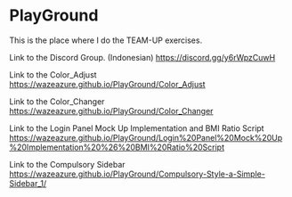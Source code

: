 # PlayGround
This is the place where I do the TEAM-UP exercises.

Link to the Discord Group. (Indonesian)
https://discord.gg/y6rWpzCuwH

Link to the Color_Adjust <br>
https://wazeazure.github.io/PlayGround/Color_Adjust

Link to the Color_Changer <br>
https://wazeazure.github.io/PlayGround/Color_Changer

Link to the Login Panel Mock Up Implementation and BMI Ratio Script <br>
https://wazeazure.github.io/PlayGround/Login%20Panel%20Mock%20Up%20Implementation%20%26%20BMI%20Ratio%20Script

Link to the Compulsory Sidebar <br>
https://wazeazure.github.io/PlayGround/Compulsory-Style-a-Simple-Sidebar_1/
